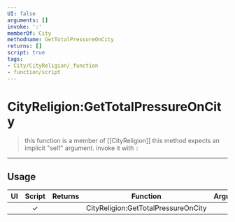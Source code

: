 ```yaml
---
UI: false
arguments: []
invoke: ':'
memberOf: City
methodname: GetTotalPressureOnCity
returns: []
script: true
tags:
- City/CityReligion/_function
- function/script
---
```

# CityReligion:GetTotalPressureOnCity
> this function is a member of [[CityReligion]]
> this method expects an implicit "self" argument. invoke it with `:`
-----
## Usage
|  UI | Script | Returns | Function | Arguments |
|:---:|:------:|-------:|:--------:|:---------|
| |✓||CityReligion:GetTotalPressureOnCity||
